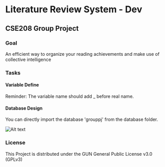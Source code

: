 # Literature Review System - Dev
## CSE208 Group Project

###  Goal
An efficient way to organize your reading achievements and make use of collective intelligence

###  Tasks
#### Variable Define
Reminder: The variable name should add _ before real name.

#### Database Design
You can directly import the database 'grouppj' from the database folder.

![Alt text](/pic/Database.png)

### License
This Project is distributed under the GUN General Public License v3.0 (GPLv3)
